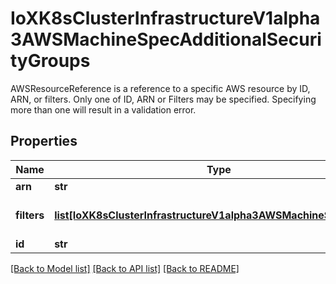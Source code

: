 # IoXK8sClusterInfrastructureV1alpha3AWSMachineSpecAdditionalSecurityGroups

AWSResourceReference is a reference to a specific AWS resource by ID, ARN, or filters. Only one of ID, ARN or Filters may be specified. Specifying more than one will result in a validation error.
## Properties
Name | Type | Description | Notes
------------ | ------------- | ------------- | -------------
**arn** | **str** | ARN of resource | [optional] 
**filters** | [**list[IoXK8sClusterInfrastructureV1alpha3AWSMachineSpecFilters]**](IoXK8sClusterInfrastructureV1alpha3AWSMachineSpecFilters.md) | Filters is a set of key/value pairs used to identify a resource They are applied according to the rules defined by the AWS API: https://docs.aws.amazon.com/AWSEC2/latest/UserGuide/Using_Filtering.html | [optional] 
**id** | **str** | ID of resource | [optional] 

[[Back to Model list]](../README.md#documentation-for-models) [[Back to API list]](../README.md#documentation-for-api-endpoints) [[Back to README]](../README.md)


